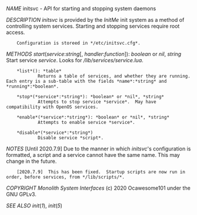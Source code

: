 *NAME*
        initsvc - API for starting and stopping system daemons

*DESCRIPTION
        initsvc* is provided by the *InitMe* init system as a method of controlling system services.  Starting and stopping services require root access.

        Configuration is storeed in */etc/initsvc.cfg*.

*METHODS
        start*(*service*:*string*[, *handler*:*function*]): *boolean* or *nil*, *string*
                Start service *service*.  Looks for */lib/services/*service*.lua*.

        *list*(): *table*
                Returns a table of services, and whether they are running.  Each entry is a sub-table with the fields *name*:*string* and *running*:*boolean*.
        
        *stop*(*service*:*string*): *boolean* or *nil*, *string*
                Attempts to stop service *service*.  May have compatibility with OpenOS services.

        *enable*(*service*:*string*): *boolean* or *nil*, *string*
                Attempts to enable service *service*.

        *disable*(*service*:*string*)
                Disable service *script*.

*NOTES*
        [Until 2020.7.9]  Due to the manner in which *initsvc*'s configuration is formatted, a script and a service cannot have the same name.  This may change in the future.

        [2020.7.9]  This has been fixed.  Startup scripts are now run in order, before services, from */lib/scripts/*.

*COPYRIGHT
        Monolith System Interfaces* (c) 2020 Ocawesome101 under the GNU GPLv3.

*SEE ALSO
        init*(*1*), *init*(*5*)
